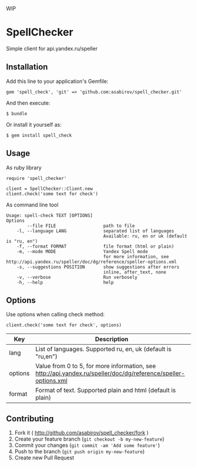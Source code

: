 WIP

# SpellChecker

Simple client for api.yandex.ru/speller


## Installation

Add this line to your application's Gemfile:

    gem 'spell_check', 'git' => 'github.com:asabirov/spell_checker.git'

And then execute:

    $ bundle

Or install it yourself as:

    $ gem install spell_check

## Usage

As ruby library

    require 'spell_checker'

    client = SpellChecker::Client.new
    client.check('some text for check')


As command line tool

    Usage: spell-check TEXT [OPTIONS]
    Options
            --file FILE                  path to file
        -l, --language LANG              separated list of languages
                                         Available: ru, en or uk (default is "ru, en")
        -f, --format FORMAT              file format (html or plain)
        -m, --mode MODE                  Yandex Spell mode
                                         for more information, see http://api.yandex.ru/speller/doc/dg/reference/speller-options.xml
        -s, --suggestions POSITION       show suggestions after errors
                                         inline, after_text, none
        -v, --verbose                    Run verbosely
        -h, --help                       help



## Options

Use options when calling check method:

    client.check('some text for check', options)


| Key     | Description |
| ------- |-------------|
| lang    | List of languages. Supported ru, en, uk (default is "ru,en")|
| options | Value from 0 to 5, for more information, see http://api.yandex.ru/speller/doc/dg/reference/speller-options.xml  |
| format  | Format of text. Supported plain and html (default is plain) |

## Contributing

1. Fork it ( http://github.com/asabirov/spell_checker/fork )
2. Create your feature branch (`git checkout -b my-new-feature`)
3. Commit your changes (`git commit -am 'Add some feature'`)
4. Push to the branch (`git push origin my-new-feature`)
5. Create new Pull Request
